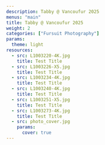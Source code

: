 ```yaml
---
description: Tabby @ Vancoufur 2025
menus: "main"
title: Tabby @ Vancoufur 2025
weight: 2
categories: ["Fursuit Photography"]
params:
  theme: light
resources:
  - src: L1003220-4K.jpg
    title: Test Title
  - src: L1003226-X5.jpg
    title: Test Title
  - src: L1003234-4K.jpg
    title: Test Title
  - src: L1003240-4K.jpg
    title: Test Title
  - src: L1003251-X5.jpg
    title: Test Title
  - src: L1003273-4K.jpg
    title: Test Title
  - src: photo_cover.jpg
    params:
      cover: true
---
```

